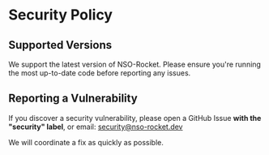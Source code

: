 # Security Policy

## Supported Versions

We support the latest version of NSO-Rocket. Please ensure you're running the most up-to-date code before reporting any issues.

## Reporting a Vulnerability

If you discover a security vulnerability, please open a GitHub Issue **with the "security" label**, or email: security@nso-rocket.dev

We will coordinate a fix as quickly as possible.
